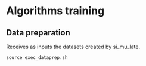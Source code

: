# Algorithms training

## Data preparation

Receives as inputs the datasets created by si_mu_late.

```
source exec_dataprep.sh
```